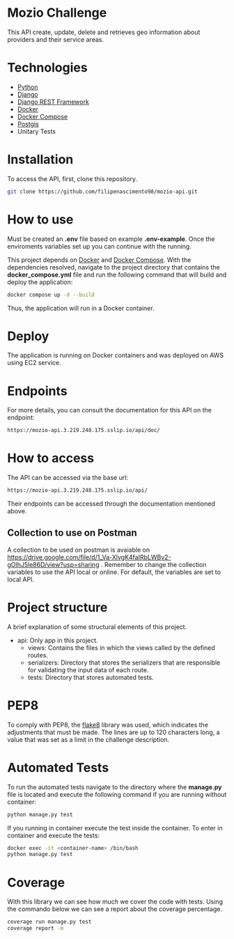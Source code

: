 # Mozio Challenge

This API create, update, delete and retrieves geo information about providers and their service areas.

# Technologies
- [Python](https://www.python.org/)
- [Django](https://www.djangoproject.com/)
- [Django REST Framework](https://www.django-rest-framework.org/)
- [Docker](https://www.docker.com/)
- [Docker Compose](https://docs.docker.com/compose/)
- [Postgis](https://postgis.net)
- Unitary Tests

# Installation

To access the API, first, clone this repository.
```bash
git clone https://github.com/filipenascimento98/mozio-api.git
```

# How to use
Must be created an __.env__ file based on example __.env-example__. Once the enviroments variables set up you can continue with the running. 

This project depends on [Docker](https://www.docker.com/) and [Docker Compose](https://docs.docker.com/compose/). With the dependencies resolved, navigate to the project directory that contains the __docker_compose.yml__ file and run the following command that will build and deploy the application:
```bash
docker compose up -d --build
```
Thus, the application will run in a Docker container.

# Deploy
The application is running on Docker containers and was deployed on AWS using EC2 service.

# Endpoints
For more details, you can consult the documentation for this API on the endpoint:
```bash
https://mozio-api.3.219.248.175.sslip.io/api/doc/
```

# How to access
The API can be accessed via the base url:
```bash
https://mozio-api.3.219.248.175.sslip.io/api/
```
Their endpoints can be accessed through the documentation mentioned above.
## Collection to use on Postman
 A collection to be used on postman is avaiable on https://drive.google.com/file/d/1_Va-XlvgK4faIRbLWBv2-gOlhJ5le86D/view?usp=sharing . Remember to change the collection variables to use the API local or online. For default, the variables are set to local API.

# Project structure
A brief explanation of some structural elements of this project.
* api: Only app in this project.
    * views: Contains the files in which the views called by the defined routes.
    * serializers: Directory that stores the serializers that are responsible for validating the input data of each route.
    * tests: Directory that stores automated tests.

# PEP8
To comply with PEP8, the [flake8](https://flake8.pycqa.org/en/latest/#) library was used, which indicates the adjustments that must be made. The lines are up to 120 characters long, a value that was set as a limit in the challenge description.

# Automated Tests
To run the automated tests navigate to the directory where the __manage.py__ file is located and execute the following command if you are running without container:
```bash
python manage.py test
```
If you running in container execute the test inside the container. To enter in container and execute the tests:
```bash
docker exec -it <container-name> /bin/bash
python manage.py test
```

# Coverage
With this library we can see how much we cover the code with tests. Using the commando below we can see a report about the coverage percentage.
```bash
coverage run manage.py test
coverage report -m
```